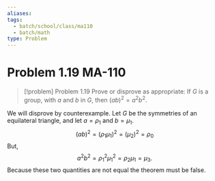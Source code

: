 ```yaml
---
aliases: 
tags:
  - batch/school/class/ma110
  - batch/math
type: Problem
---
```

# Problem 1.19 MA-110

> [!problem] Problem 1.19
> Prove or disprove as appropriate: If $G$ is a group, with $a$ and $b$ in $G$, then $(ab)^{2}=a^{2}b^{2}$.

We will disprove by counterexample. Let $G$ be the symmetries of an equilateral triangle, and let $a=\rho_{1}$ and $b=\mu_{1}$.
$$
(ab)^{2}=(\rho_{1}\mu_{1})^{2}=(\mu_{2})^{2}= \rho_{0}
$$
But,
$$
a^{2}b^{2} = \rho_{1}^{2}\mu_{1}^{2} = \rho_{2}\mu_{1}=\mu_{3}.
$$
Because these two quantities are not equal the theorem must be false.
